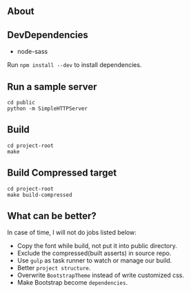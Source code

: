 About
-----

## DevDependencies

+ node-sass

Run `npm install --dev` to install dependencies.

## Run a sample server

```
cd public
python -m SimpleHTTPServer
```

## Build

```
cd project-root
make
```

## Build Compressed target

```
cd project-root
make build-compressed
```

## What can be better?
In case of time, I will not do jobs listed below:
+ Copy the font while build, not put it into public directory. 
+ Exclude the compressed(built asserts) in source repo.
+ Use `gulp` as task runner to watch or manage our build.
+ Better `project structure`.
+ Overwrite `BootstrapTheme` instead of write customized css.
+ Make Bootstrap become `dependencies`.